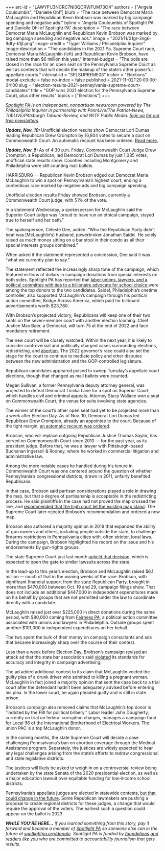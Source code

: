 +++
arc-id = "LAWYPU3NCRC7NI3QCRWFUM73O4"
authors = ["Angela Couloumbis", "Danielle Ohl"]
blurb = "The race between Democrat Maria McLaughlin and Republican Kevin Brobson was marked by big campaign spending and negative ads."
byline = "Angela Couloumbis of Spotlight PA and Danielle Ohl of Spotlight PA"
description = "The race between Democrat Maria McLaughlin and Republican Kevin Brobson was marked by big campaign spending and negative ads."
image = "2021/11/01gr-3ng6-9dfy-k1jt.png"
image-credit = "Tyger Williams / Philadelphia Inquirer"
image-description = "The candidates in the 2021 Pa. Supreme Court race, Democrat Maria McLaughlin (left) and Republican Kevin Brobson, have raised more than $6 million this year."
internal-budget = "The polls are closed in the race for an open seat on the Pennsylvania Supreme Court as well as contests that will decide the makeup of the state’s other powerful appellate courts."
internal-id = "SPLSUPREME03"
kicker = "Elections"
modal-exclude = false
no-index = false
published = 2021-11-02T20:00:00-04:00
slug = "election-results-2021-pennsylvania-supreme-court-candidates"
title = "GOP wins 2021 election for the Pennsylvania Supreme Court, plus other results"
topics = ["Elections"]
+++

<a href="https://www.spotlightpa.org/"><i>Spotlight PA</i></a><i> is an independent, nonpartisan newsroom powered by The Philadelphia Inquirer in partnership with PennLive/The Patriot-News, TribLIVE/Pittsburgh Tribune-Review, and WITF Public Media. </i><a href="https://www.spotlightpa.org/newsletters"><i>Sign up for our free newsletters</i></a><i>.</i>

<i><b>Update, Nov. 10: </b></i>Unofficial election results show Democrat Lori Dumas leading Republican Drew Crompton by 16,804 votes to secure a spot on Commonwealth Court. An automatic recount has been ordered. <a href="https://www.spotlightpa.org/news/2021/11/pa-commonwealth-court-recount-lori-dumas-drew-crompton/" target="_blank">Read more.</a>

<i><b>Update, Nov. 5: </b></i>As of 4:30 p.m. Friday, Commonwealth Court Judge Drew Crompton, a Republican, led Democrat Lori Dumas by just 1,085 votes, unofficial state results show. Counties including Montgomery and Philadelphia were still counting mail ballots.

HARRISBURG — Republican Kevin Brobson edged out Democrat Maria McLaughlin to win a spot on Pennsylvania’s highest court, ending a contentious race marked by negative ads and big campaign spending.

Unofficial election results Friday showed Brobson, currently a Commonwealth Court judge, with 51% of the vote.

In a statement Wednesday, a spokesperson for McLaughlin said the Superior Court judge was “proud to have run an ethical campaign, stayed true to herself and her oath.”

The spokesperson, Celeste Dee, added: “Who the Republican Party didn’t beat was [McLaughlin’s] husband, powerbroker Jonathan Saidel. He solely raised as much money sitting on a bar stool in their condo as all their special interests groups combined.”

When asked if the statement represented a concession, Dee said it was “what we currently plan to say.”

The statement reflected the increasingly sharp tone of the campaign, which featured millions of dollars in campaign donations from special interests on both sides. Spotlight PA has reported that <a href="https://www.spotlightpa.org/news/2021/10/pa-supreme-court-election-2021-biggest-donors/" target="_blank">labor unions, lawyers, and a political committee with ties to a billionaire advocate for school choice </a>were among the top donors to the two candidates. Saidel, Philadelphia’s onetime controller, also supported McLaughlin’s campaign through his political action committee, Bridge Across America, which paid for billboard advertisements worth $23,780.

With Brobson’s projected victory, Republicans will keep one of their two seats on the seven-member court with another election looming. Chief Justice Max Baer, a Democrat, will turn 75 at the end of 2022 and face mandatory retirement.

<script src="https://www.spotlightpa.org/embed.js" async></script><div data-spl-embed-version="1" data-spl-src="https://www.spotlightpa.org/embeds/newsletter/"></div>

The new court will be closely watched. Within the next year, it is likely to consider controversial and politically charged cases surrounding elections, redistricting, and <a href="https://www.penncapital-star.com/civil-rights-social-justice/pa-medicaid-abortion-case-heads-to-state-supreme-court/">abortion</a>. The 2022 governor’s race could also set the stage for the court to continue to mediate policy and other disputes between the new administration and the GOP-controlled legislature.

Republican candidates appeared poised to sweep Tuesday’s appellate court elections, though that changed as mail ballots were counted. 

Megan Sullivan, a former Pennsylvania deputy attorney general, was projected to defeat Democrat Timika Lane for a spot on Superior Court, which handles civil and criminal appeals. Attorney Stacy Wallace won a seat on Commonwealth Court, the venue for suits involving state agencies.

The winner of the court’s other open seat had yet to be projected more than a week after Election Day. As of Nov. 10, Democrat Lori Dumas led Republican Drew Crompton, already an appointee to the court. Because of the tight margin, <a href="https://www.spotlightpa.org/news/2021/11/pa-commonwealth-court-recount-lori-dumas-drew-crompton/" target="_blank">an automatic recount was ordered</a>.

Brobson, who will replace outgoing Republican Justice Thomas Saylor, has served on Commonwealth Court since 2010 — for the past year, as its president judge. Before that, he was a lawyer with Pittsburgh-based Buchanan Ingersoll &amp; Rooney, where he worked in commercial litigation and administrative law.

Among the more notable cases he handled during his tenure in Commonwealth Court was one centered around the question of whether Pennsylvania’s congressional districts, drawn in 2011, unfairly benefited Republicans.

In that case, Brobson said partisan considerations played a role in drawing the map, but that a degree of partisanship is acceptable in the redistricting process. He said plaintiffs in the case had not proved the map crossed the line, and <a href="https://www.inquirer.com/philly/news/pa-gerrymandering-judge-upholdsupreme-court-20171229.html">recommended that the high court let the existing map stand</a>. The Supreme Court later rejected Brobson’s recommendation and ordered a new map.

Brobson also authored a majority opinion in 2019 that expanded the ability of gun owners and others, including people outside the state, to challenge firearms restrictions in Pennsylvania cities with, often stricter, local laws. During the campaign, Brobson highlighted his record on the issue and his endorsements by gun-rights groups.

The state Supreme Court just last month <a href="https://www.fox43.com/article/news/local/supreme-court-gun-restrictions/521-6cba3851-a5a3-41c0-82c7-89fbd03a341e">upheld that decision</a>, which is expected to open the gate to similar lawsuits across the state.

In the lead-up to this year’s election, Brobson and McLaughlin raised $6.1 million — much of that in the waning weeks of the race. Brobson, with significant financial support from the state Republican Party, brought in more than $470,000 between Oct. 19 and 29, campaign filings show. That does not include an additional $447,000 in independent expenditures made on his behalf by groups that are not permitted under the law to coordinate directly with a candidate.

McLaughlin raised just over $225,000 in direct donations during the same period, with $80,000 coming from <a href="https://www.inquirer.com/philly/news/politics/tom-wolf-pennsylvania-governor-campaign-fairness-pa-pain-cream-pharmacy-bill-20180309.html">Fairness PA</a>, a political action committee associated with unions and lawyers in Philadelphia. Outside groups spent another $101,000 in independent expenditures on her behalf.

The two spent the bulk of their money on campaign consultants and ads that became increasingly sharp over the course of their contest.

Less than a week before Election Day, Brobson’s campaign <a href="https://www.inquirer.com/news/pa-supreme-court-election-kevin-brobson-maria-mclaughlin-advertising-20211029.html">revised</a> an attack ad that the state bar association said <a href="https://www.inquirer.com/politics/pennsylvania/pa-supreme-court-election-kevin-brobson-maria-mclaughlin-advertising-20211026.html">violated</a> its standards for accuracy and integrity in campaign advertising.

The ad added additional context to its claim that McLaughlin voided the guilty plea of a drunk driver who admitted to killing a pregnant woman. McLaughlin in fact joined a majority opinion that sent the case back to a trial court after the defendant hadn’t been adequately advised before entering his plea. In the lower court, he again pleaded guilty and is still in state prison.

Brobson’s campaign also removed claims that McLaughlin’s top donor is “indicted by the FBI for political bribery.” Labor leader John Dougherty, currently on trial on federal corruption charges, manages a campaign fund for Local 98 of the International Brotherhood of Electrical Workers. The union PAC is a top McLaughlin donor.

<script src="https://www.spotlightpa.org/embed.js" async></script><div data-spl-embed-version="1" data-spl-src="https://www.spotlightpa.org/embeds/donate/?eyebrow_text=SUPPORT%20SPOTLIGHT%20PA&cta_text=YES%2C%20DOUBLE%20MY%20GIFT&teaser_text=Support%20Spotlight%20PA's%20vital%20investigative%20journalism%20for%20Pennsylvania%20and%20for%20a%20limited%20time%2C%20all%20gifts%20will%20be%20DOUBLED."></div>

In the coming months, the state Supreme Court will decide a case challenging Pennsylvania’s ban on abortion coverage through the Medical Assistance program. Separately, the justices are widely expected to hear any legal challenges arising from the state’s efforts to redraw congressional and state legislative districts.

The justices will likely be asked to weigh in on a controversial review being undertaken by the state Senate of the 2020 presidential election, as well as a major education lawsuit over equitable funding for low-income school districts.

Pennsylvania’s appellate judges are elected in statewide contests, <a href="https://www.spotlightpa.org/news/2021/01/pennsylvania-supreme-court-gerrymandering-judicial-districts/">but that could change in the future</a>. Some Republican lawmakers are pushing a proposal to create regional districts for these judges, a change that would require the approval of the voters. The earliest such a question could appear on the ballot is 2023.

<i><b>WHILE YOU’RE HERE...</b></i><i> If you learned something from this story, pay it forward and become a member of </i><a href="https://www.spotlightpa.org/"><i>Spotlight PA</i></a><i> so someone else can in the future at </i><a href="http://spotlightpa.org/donate"><i>spotlightpa.org/donate</i></a><i>. Spotlight PA is funded by</i><a href="https://www.spotlightpa.org/support"><i> foundations</i></a><i> </i><a href="https://www.spotlightpa.org/support"><i>and readers like you</i></a><i> who are committed to accountability journalism that gets results.</i>
